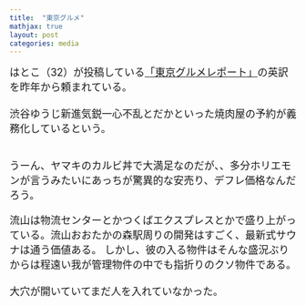 ```yaml
---
title:  "東京グルメ"
mathjax: true
layout: post
categories: media
---
```

<span style="font-size:large">
はとこ（32）が投稿している<a href="https://instagram.com/tokyo_gourmet_report?igshid=NTc4MTIwNjQ2YQ==" target="_blank" title="「東京グルメレポート」">「東京グルメレポート」</a>の英訳を昨年から頼まれている。<br><br>
渋谷ゆうじ新進気鋭一心不乱とだかといった焼肉屋の予約が義務化しているという。<br><br>

うーん、ヤマキのカルビ丼で大満足なのだが、、多分ホリエモンが言うみたいにあっちが驚異的な安売り、デフレ価格なんだろう。

流山は物流センターとかつくばエクスプレスとかで盛り上がっている。流山おおたかの森駅周りの開発はすごく、最新式サウナは通う価値ある。
しかし、彼の入る物件はそんな盛況ぶりからは程遠い我が管理物件の中でも指折りのクソ物件である。<br><br>
大穴が開いていてまだ人を入れていなかった。
</span>
